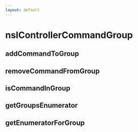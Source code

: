 ```yaml
---
layout: default
---
```


# nsIControllerCommandGroup #

## addCommandToGroup ##

## removeCommandFromGroup ##

## isCommandInGroup ##

## getGroupsEnumerator ##

## getEnumeratorForGroup ##
